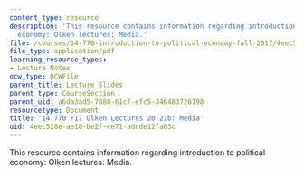 ```yaml
---
content_type: resource
description: 'This resource contains information regarding introduction to political
  economy: Olken lectures: Media.'
file: /courses/14-770-introduction-to-political-economy-fall-2017/4eec528eae10be2fce71adcde12fa03c_MIT14_770F17_lec20_21b.pdf
file_type: application/pdf
learning_resource_types:
- Lecture Notes
ocw_type: OCWFile
parent_title: Lecture Slides
parent_type: CourseSection
parent_uid: a6da3ad5-7888-61c7-efc5-346483726198
resourcetype: Document
title: '14.770 F17 Olken Lectures 20-21b: Media'
uid: 4eec528e-ae10-be2f-ce71-adcde12fa03c
---
```

This resource contains information regarding introduction to political economy: Olken lectures: Media.

